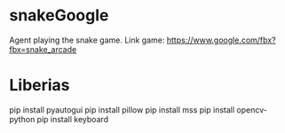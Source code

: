 # snakeGoogle
Agent playing the snake game.  Link game: https://www.google.com/fbx?fbx=snake_arcade

# Liberias
pip install pyautogui
pip install pillow
pip install mss
pip install opencv-python
pip install keyboard